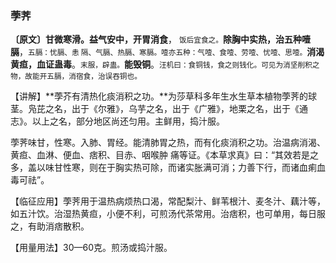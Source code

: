 ### 荸荠

**〔原文〕甘微寒滑。益气安中，开胃消食**， <small>饭后宜食之。</small>**除胸中实热，治五种噎膈**，<small>五膈：忧膈、恚 隔、气膈、热膈、寒膈。噎亦五种：气噎、食噎、劳噎、忧噎、思噎。</small>**消渴黄疸，血证蛊毒**。<small>末服，辟蛊。</small>**能毁铜**。<small>汪机曰：食铜钱，食之则钱化。可见为消坚削积之物，故能开五膈，消宿食，治误吞铜也。</small>

【讲解】**荸芥有清热化痰消积之功。**为莎草科多年生水生草本植物荸荠的球茎。凫芘之名，出于《尔雅》，乌芋之名，出于《广雅》，地栗之名，出于《通志》。以上之名，部分地区尚还匀用。主鲜用，捣汁服。

荸荠味甘，性寒。入肺、胃经。能清肺胃之热，而有化痰消积之功。治温病消渴、黄疸、血淋、便血、痞积、目赤、咽喉肿 痛等证。《本草求真》曰：“其效若是之多，盖以味甘性寒，则在于胸实热可除，而诸实胀满可消；力善下行，而诸血痢血毒可祛”。

【临征应用】荸荠用于温热病烦热口渴，常配梨汁、鲜苇根汁、麦冬汁、藕汁等，如五汁饮。治湿热黄疸，小便不利，可煎汤代茶常用。治痞积，也可单用，每日服之，有助消痞散积。

【用量用法】30—60克。煎汤或捣汁服。
